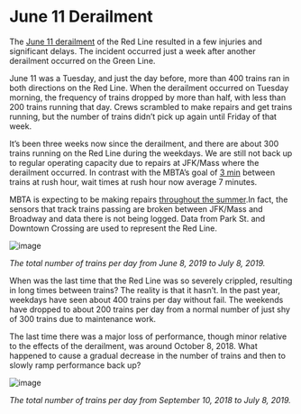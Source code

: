 # June 11 Derailment

The [June 11 derailment](https://www.bostonglobe.com/metro/2019/06/11/second-derailment-days-sends-into-chaos/gN77BdGXdkDQGDD8zewnxM/story.html) of the Red Line resulted in a few injuries and significant delays. The incident occurred just a week after another derailment occurred on the Green Line. 

June 11 was a Tuesday, and just the day before, more than 400 trains ran in both directions on the Red Line. When the derailment occurred on Tuesday morning, the frequency of trains dropped by more than half, with less than 200 trains running that day. Crews scrambled to make repairs and get trains running, but the number of trains didn’t pick up again until Friday of that week.

It’s been three weeks now since the derailment, and there are about 300 trains running on the Red Line during the weekdays. We are still not back up to regular operating capacity due to repairs at JFK/Mass where the derailment occurred. In contrast with the MBTA’s goal of [3 min](https://mbta.com/news/2018-10-01/mbta-awards-signal-upgrade-contract-red-and-orange-lines) between trains at rush hour, wait times at rush hour now average 7 minutes.

MBTA is expecting to be making repairs [throughout the summer](https://www.patriotledger.com/news/20190621/red-line-repairs-to-last-through-summer).In fact, the sensors that track trains passing are broken between JFK/Mass and Broadway and data there is not being logged. Data from Park St. and Downtown Crossing are used to represent the Red Line.

![image](https://user-images.githubusercontent.com/52188112/60917199-5fd60d80-a25e-11e9-9db7-d749b813aacf.png)

*The total number of trains per day from June 8, 2019 to July 8, 2019.*



When was the last time that the Red Line was so severely crippled, resulting in long times between trains? The reality is that it hasn’t. In the past year, weekdays have seen about 400 trains per day without fail. The weekends have dropped to about 200 trains per day from a normal number of just shy of 300 trains due to maintenance work.

The last time there was a major loss of performance, though minor relative to the effects of the derailment, was around October 8, 2018. What happened to cause a gradual decrease in the number of trains and then to slowly ramp performance back up?



![image](https://user-images.githubusercontent.com/52188112/60917083-11c10a00-a25e-11e9-9a3d-2ebc109da854.png)

*The total number of trains per day from September 10, 2018 to July 8, 2019.*
